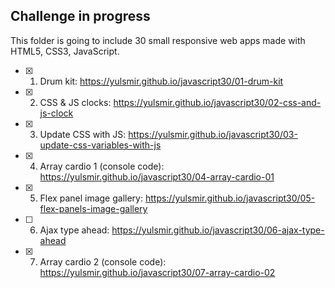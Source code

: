 ## Challenge in progress
This folder is going to include 30 small responsive web apps made with HTML5, CSS3, JavaScript.

- [x] 1. Drum kit: https://yulsmir.github.io/javascript30/01-drum-kit
- [x] 2. CSS & JS clocks: https://yulsmir.github.io/javascript30/02-css-and-js-clock
- [x] 3. Update CSS with JS: https://yulsmir.github.io/javascript30/03-update-css-variables-with-js
- [x] 4. Array cardio 1 (console code): https://yulsmir.github.io/javascript30/04-array-cardio-01
- [x] 5. Flex panel image gallery: https://yulsmir.github.io/javascript30/05-flex-panels-image-gallery
- [ ] 6. Ajax type ahead: https://yulsmir.github.io/javascript30/06-ajax-type-ahead
- [x] 7. Array cardio 2 (console code): https://yulsmir.github.io/javascript30/07-array-cardio-02

